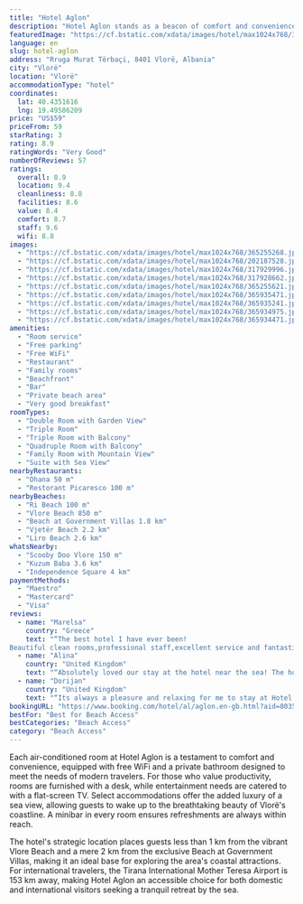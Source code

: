 ```yaml
---
title: "Hotel Aglon"
description: "Hotel Aglon stands as a beacon of comfort and convenience in Vlorë, merely a stone's throw away from the pristine Ri Beach."
featuredImage: "https://cf.bstatic.com/xdata/images/hotel/max1024x768/365255268.jpg?k=66924bcb8b8bdbba7024dc38cd315f8ed1774bac7daf7a0617224204dc2cf71e&o=&hp=1"
language: en
slug: hotel-aglon
address: "Rruga Murat Tërbaçi, 8401 Vlorë, Albania"
city: "Vlorë"
location: "Vlorë"
accommodationType: "hotel"
coordinates:
  lat: 40.4351616
  lng: 19.49586209
price: "US$59"
priceFrom: 59
starRating: 3
rating: 8.9
ratingWords: "Very Good"
numberOfReviews: 57
ratings:
  overall: 8.9
  location: 9.4
  cleanliness: 8.8
  facilities: 8.6
  value: 8.4
  comfort: 8.7
  staff: 9.6
  wifi: 8.8
images:
  - "https://cf.bstatic.com/xdata/images/hotel/max1024x768/365255268.jpg?k=66924bcb8b8bdbba7024dc38cd315f8ed1774bac7daf7a0617224204dc2cf71e&o=&hp=1"
  - "https://cf.bstatic.com/xdata/images/hotel/max1024x768/202187528.jpg?k=ebbb4f7fe464b7ea905b3383b070c5a11a4a443199fedb2877eda053b2b7f863&o=&hp=1"
  - "https://cf.bstatic.com/xdata/images/hotel/max1024x768/317929996.jpg?k=6fb63c1e252a5d043d2c6f36a13f5703ac1eeed6de9be766f4f65b6b20c2fd9e&o=&hp=1"
  - "https://cf.bstatic.com/xdata/images/hotel/max1024x768/317928662.jpg?k=7ffda7c8c4bc7a956b4d0cf21d0461e318b946dc1f98e319b1bba13abf706dc5&o=&hp=1"
  - "https://cf.bstatic.com/xdata/images/hotel/max1024x768/365255621.jpg?k=e5903b2629c9d4db6bb49c6d13dc6af338e2e9a080abd9b7a57604c695532aaf&o=&hp=1"
  - "https://cf.bstatic.com/xdata/images/hotel/max1024x768/365935471.jpg?k=1565011c1e702f8613ce2f0350dcb950df867c1c39864315b7b92279eca4f33e&o=&hp=1"
  - "https://cf.bstatic.com/xdata/images/hotel/max1024x768/365935241.jpg?k=2b239f8320bfffa688be82d310a7a7c10ebc56ff298bbcf20e8fc973889433b7&o=&hp=1"
  - "https://cf.bstatic.com/xdata/images/hotel/max1024x768/365934975.jpg?k=33f4b3399ca7b69ff3955df97f2c71f4368c73426305ddf530324437cacf2ada&o=&hp=1"
  - "https://cf.bstatic.com/xdata/images/hotel/max1024x768/365934471.jpg?k=fbc17e08a5d0b739b8d163c4608b41266891c6bf8f37feb9c33da8e921d7ca37&o=&hp=1"
amenities:
  - "Room service"
  - "Free parking"
  - "Free WiFi"
  - "Restaurant"
  - "Family rooms"
  - "Beachfront"
  - "Bar"
  - "Private beach area"
  - "Very good breakfast"
roomTypes:
  - "Double Room with Garden View"
  - "Triple Room"
  - "Triple Room with Balcony"
  - "Quadruple Room with Balcony"
  - "Family Room with Mountain View"
  - "Suite with Sea View"
nearbyRestaurants:
  - "Ohana 50 m"
  - "Restorant Picaresco 100 m"
nearbyBeaches:
  - "Ri Beach 100 m"
  - "Vlore Beach 850 m"
  - "Beach at Government Villas 1.8 km"
  - "Vjetër Beach 2.2 km"
  - "Liro Beach 2.6 km"
whatsNearby:
  - "Scooby Doo Vlore 150 m"
  - "Kuzum Baba 3.6 km"
  - "Independence Square 4 km"
paymentMethods:
  - "Maestro"
  - "Mastercard"
  - "Visa"
reviews:
  - name: "Marelsa"
    country: "Greece"
    text: "“The best hotel I have ever been!
Beautiful clean rooms,professional staff,excellent service and fantastic view!A lovely place to visit for holidays.I would definitely recommend it to everyone.”"
  - name: "Alina"
    country: "United Kingdom"
    text: "“Absolutely loved our stay at the hotel near the sea! The hotel and the room was very clean , staff's hospitality exceeded our expectations, making our beachside retreat truly memorable. Can't wait to come back!\"”"
  - name: "Dorijan"
    country: "United Kingdom"
    text: "“Its always a pleasure and relaxing for me to stay at Hotel Aglon. If I need a break I will choose to stay there it offers everything. A special view a seaside front,delicious food, amazing staff friendly and helpful all the time.You will have all...”"
bookingURL: "https://www.booking.com/hotel/al/aglon.en-gb.html?aid=8035640"
bestFor: "Best for Beach Access"
bestCategories: "Beach Access"
category: "Beach Access"
---
```


Each air-conditioned room at Hotel Aglon is a testament to comfort and convenience, equipped with free WiFi and a private bathroom designed to meet the needs of modern travelers. For those who value productivity, rooms are furnished with a desk, while entertainment needs are catered to with a flat-screen TV. Select accommodations offer the added luxury of a sea view, allowing guests to wake up to the breathtaking beauty of Vlorë's coastline. A minibar in every room ensures refreshments are always within reach.

The hotel's strategic location places guests less than 1 km from the vibrant Vlore Beach and a mere 2 km from the exclusive Beach at Government Villas, making it an ideal base for exploring the area's coastal attractions. For international travelers, the Tirana International Mother Teresa Airport is 153 km away, making Hotel Aglon an accessible choice for both domestic and international visitors seeking a tranquil retreat by the sea.